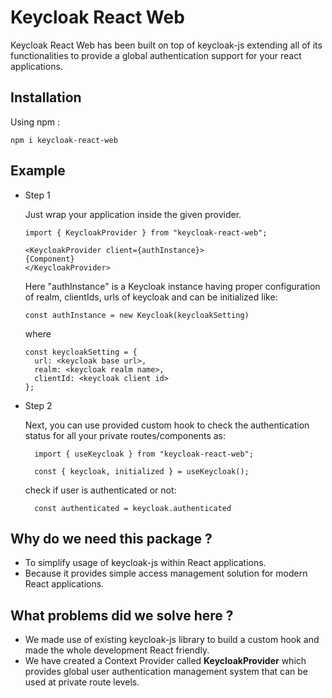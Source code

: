 # Keycloak React Web

Keycloak React Web has been built on top of keycloak-js extending all of its functionalities to provide a global authentication support for your react applications.

## Installation

Using npm :

```
npm i keycloak-react-web
```

## Example

- Step 1

  Just wrap your application inside the given provider.

  ```
  import { KeycloakProvider } from "keycloak-react-web";

  <KeycloakProvider client={authInstance}>
  {Component}
  </KeycloakProvider>
  ```

  Here "authInstance" is a Keycloak instance having proper configuration of realm, clientIds, urls of keycloak
  and can be initialized like:

  ```
  const authInstance = new Keycloak(keycloakSetting)
  ```

  where

  ```
  const keycloakSetting = {
    url: <keycloak base url>,
    realm: <keycloak realm name>,
    clientId: <keycloak client id>
  };
  ```

- Step 2

  Next, you can use provided custom hook to check the authentication status for all your private routes/components as:

  ```
    import { useKeycloak } from "keycloak-react-web";

    const { keycloak, initialized } = useKeycloak();
  ```

  check if user is authenticated or not:

  ```
    const authenticated = keycloak.authenticated
  ```


## Why do we need this package ?

- To simplify usage of keycloak-js within React applications.
- Because it provides simple access management solution for
  modern React applications.

## What problems did we solve here ?

- We made use of existing keycloak-js library to build a custom hook and made the whole development React friendly.
- We have created a Context Provider called <b>KeycloakProvider</b> which provides global user authentication management system that can be used at private route levels.
